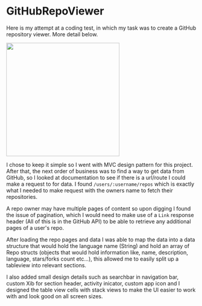 # GitHubRepoViewer

Here is my attempt at a coding test, in which my task was to create a GitHub repository viewer. More detail below.

<img src="https://user-images.githubusercontent.com/19701503/37562640-266b2da2-2a2b-11e8-8d9f-83cd493a7d34.png" width="300">

I chose to keep it simple so I went with MVC design pattern for this project. After that, the next order of business was to find a way to get data from GitHub, so I looked at documentation to see if there is a url/route I could make a request to for data. I found `/users/:username/repos` which is exactly what I needed to make request with the owners name to fetch their repositories.

A repo owner may have multiple pages of content so upon digging I found the issue of pagination, which I would need to make use of a `Link` response header (All of this is in the GitHub API) to be able to retrieve any additional pages of a user's repo.

After loading the repo pages and data I was able to map the data into a data structure that would hold the language name (String) and hold an array of Repo structs (objects that would hold information like, name, description, language, stars/forks count etc...), this allowed me to easily split up a tableview into relevant sections.

I also added small design details such as searchbar in navigation bar, custom Xib for section header, activity inicator, custom app icon and I designed the table view cells with stack views to make the UI easier to work with and look good on all screen sizes. 

